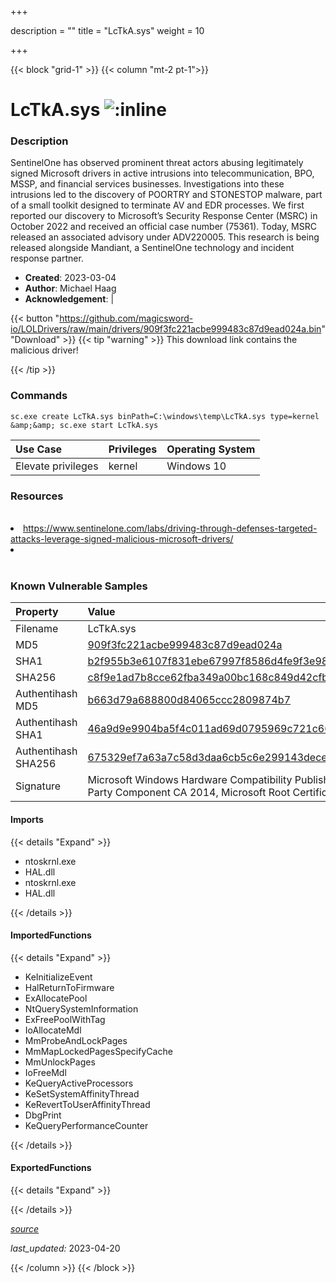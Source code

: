 +++

description = ""
title = "LcTkA.sys"
weight = 10

+++


{{< block "grid-1" >}}
{{< column "mt-2 pt-1">}}


# LcTkA.sys ![:inline](/images/twitter_verified.png) 


### Description

SentinelOne has observed prominent threat actors abusing legitimately signed Microsoft drivers in active intrusions into telecommunication, BPO, MSSP, and financial services businesses.
Investigations into these intrusions led to the discovery of POORTRY and STONESTOP malware, part of a small toolkit designed to terminate AV and EDR processes.
We first reported our discovery to Microsoft’s Security Response Center (MSRC) in October 2022 and received an official case number (75361). Today, MSRC released an associated advisory under ADV220005.
This research is being released alongside Mandiant, a SentinelOne technology and incident response partner. 

- **Created**: 2023-03-04
- **Author**: Michael Haag
- **Acknowledgement**:  | [](https://twitter.com/)

{{< button "https://github.com/magicsword-io/LOLDrivers/raw/main/drivers/909f3fc221acbe999483c87d9ead024a.bin" "Download" >}}
{{< tip "warning" >}}
This download link contains the malicious driver!

{{< /tip >}}

### Commands

```
sc.exe create LcTkA.sys binPath=C:\windows\temp\LcTkA.sys type=kernel &amp;&amp; sc.exe start LcTkA.sys
```

| Use Case | Privileges | Operating System | 
|:---- | ---- | ---- |
| Elevate privileges | kernel | Windows 10 |

### Resources
<br>
<li><a href="https://www.sentinelone.com/labs/driving-through-defenses-targeted-attacks-leverage-signed-malicious-microsoft-drivers/">https://www.sentinelone.com/labs/driving-through-defenses-targeted-attacks-leverage-signed-malicious-microsoft-drivers/</a></li>
<li><a href=""></a></li>
<br>

### Known Vulnerable Samples

| Property           | Value |
|:-------------------|:------|
| Filename           | LcTkA.sys |
| MD5                | [909f3fc221acbe999483c87d9ead024a](https://www.virustotal.com/gui/file/909f3fc221acbe999483c87d9ead024a) |
| SHA1               | [b2f955b3e6107f831ebe67997f8586d4fe9f3e98](https://www.virustotal.com/gui/file/b2f955b3e6107f831ebe67997f8586d4fe9f3e98) |
| SHA256             | [c8f9e1ad7b8cce62fba349a00bc168c849d42cfb2ca5b2c6cc4b51d054e0c497](https://www.virustotal.com/gui/file/c8f9e1ad7b8cce62fba349a00bc168c849d42cfb2ca5b2c6cc4b51d054e0c497) |
| Authentihash MD5   | [b663d79a688800d84065ccc2809874b7](https://www.virustotal.com/gui/search/authentihash%253Ab663d79a688800d84065ccc2809874b7) |
| Authentihash SHA1  | [46a9d9e9904ba5f4c011ad69d0795969c721c662](https://www.virustotal.com/gui/search/authentihash%253A46a9d9e9904ba5f4c011ad69d0795969c721c662) |
| Authentihash SHA256| [675329ef7a63a7c58d3daa6cb5c6e299143decec7a149c36a6bfe204bbf0407e](https://www.virustotal.com/gui/search/authentihash%253A675329ef7a63a7c58d3daa6cb5c6e299143decec7a149c36a6bfe204bbf0407e) |
| Signature         | Microsoft Windows Hardware Compatibility Publisher, Microsoft Windows Third Party Component CA 2014, Microsoft Root Certificate Authority 2010   |


#### Imports
{{< details "Expand" >}}
* ntoskrnl.exe
* HAL.dll
* ntoskrnl.exe
* HAL.dll

{{< /details >}}
#### ImportedFunctions
{{< details "Expand" >}}
* KeInitializeEvent
* HalReturnToFirmware
* ExAllocatePool
* NtQuerySystemInformation
* ExFreePoolWithTag
* IoAllocateMdl
* MmProbeAndLockPages
* MmMapLockedPagesSpecifyCache
* MmUnlockPages
* IoFreeMdl
* KeQueryActiveProcessors
* KeSetSystemAffinityThread
* KeRevertToUserAffinityThread
* DbgPrint
* KeQueryPerformanceCounter

{{< /details >}}
#### ExportedFunctions
{{< details "Expand" >}}

{{< /details >}}


[*source*](https://github.com/magicsword-io/LOLDrivers/tree/main/yaml/lctka.yaml)

*last_updated:* 2023-04-20








{{< /column >}}
{{< /block >}}
